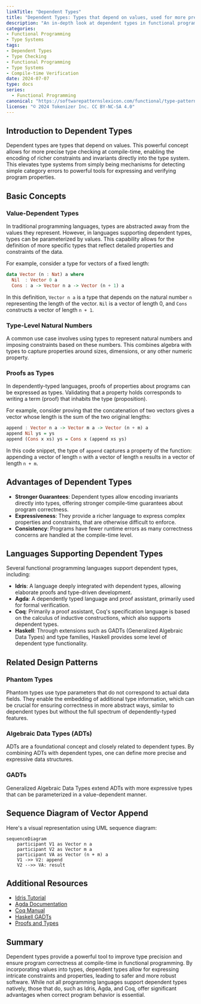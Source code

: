 ```yaml
---
linkTitle: "Dependent Types"
title: "Dependent Types: Types that depend on values, used for more precise type checking"
description: "An in-depth look at dependent types in functional programming, their advantages, and related patterns."
categories:
- Functional Programming
- Type Systems
tags:
- Dependent Types
- Type Checking
- Functional Programming
- Type Systems
- Compile-time Verification
date: 2024-07-07
type: docs
series:
  - Functional Programming
canonical: "https://softwarepatternslexicon.com/functional/type-patterns/type-safety-and-constraints/dependent-types"
license: "© 2024 Tokenizer Inc. CC BY-NC-SA 4.0"
---
```


## Introduction to Dependent Types

Dependent types are types that depend on values. This powerful concept allows for more precise type checking at compile-time, enabling the encoding of richer constraints and invariants directly into the type system. This elevates type systems from simply being mechanisms for detecting simple category errors to powerful tools for expressing and verifying program properties.

## Basic Concepts

### Value-Dependent Types

In traditional programming languages, types are abstracted away from the values they represent. However, in languages supporting dependent types, types can be parameterized by values. This capability allows for the definition of more specific types that reflect detailed properties and constraints of the data.

For example, consider a type for vectors of a fixed length:

```haskell
data Vector (n : Nat) a where
  Nil  : Vector 0 a
  Cons : a -> Vector n a -> Vector (n + 1) a
```

In this definition, `Vector n a` is a type that depends on the natural number `n` representing the length of the vector. `Nil` is a vector of length 0, and `Cons` constructs a vector of length `n + 1`.

### Type-Level Natural Numbers

A common use case involves using types to represent natural numbers and imposing constraints based on these numbers. This combines algebra with types to capture properties around sizes, dimensions, or any other numeric property.

### Proofs as Types

In dependently-typed languages, proofs of properties about programs can be expressed as types. Validating that a property holds corresponds to writing a term (proof) that inhabits the type (proposition).

For example, consider proving that the concatenation of two vectors gives a vector whose length is the sum of the two original lengths:

```haskell
append : Vector n a -> Vector m a -> Vector (n + m) a
append Nil ys = ys
append (Cons x xs) ys = Cons x (append xs ys)
```

In this code snippet, the type of `append` captures a property of the function: appending a vector of length `n` with a vector of length `m` results in a vector of length `n + m`.

## Advantages of Dependent Types

- **Stronger Guarantees**: Dependent types allow encoding invariants directly into types, offering stronger compile-time guarantees about program correctness.
- **Expressiveness**: They provide a richer language to express complex properties and constraints, that are otherwise difficult to enforce.
- **Consistency**: Programs have fewer runtime errors as many correctness concerns are handled at the compile-time level.

## Languages Supporting Dependent Types

Several functional programming languages support dependent types, including:

- **Idris**: A language deeply integrated with dependent types, allowing elaborate proofs and type-driven development.
- **Agda**: A dependently typed language and proof assistant, primarily used for formal verification.
- **Coq**: Primarily a proof assistant, Coq's specification language is based on the calculus of inductive constructions, which also supports dependent types.
- **Haskell**: Through extensions such as GADTs (Generalized Algebraic Data Types) and type families, Haskell provides some level of dependent type functionality.

## Related Design Patterns

### Phantom Types

Phantom types use type parameters that do not correspond to actual data fields. They enable the embedding of additional type information, which can be crucial for ensuring correctness in more abstract ways, similar to dependent types but without the full spectrum of dependently-typed features.

### Algebraic Data Types (ADTs)

ADTs are a foundational concept and closely related to dependent types. By combining ADTs with dependent types, one can define more precise and expressive data structures.

### GADTs

Generalized Algebraic Data Types extend ADTs with more expressive types that can be parameterized in a value-dependent manner.

## Sequence Diagram of Vector Append

Here's a visual representation using UML sequence diagram:

```mermaid
sequenceDiagram
    participant V1 as Vector n a
    participant V2 as Vector m a
    participant VA as Vector (n + m) a
    V1 ->> V2: append
    V2 -->> VA: result
```

## Additional Resources

- [Idris Tutorial](https://www.idris-lang.org/documentation/tutorial/)
- [Agda Documentation](https://agda.readthedocs.io/en/v2.6.1.3/)
- [Coq Manual](https://coq.inria.fr/distrib/current/refman/)
- [Haskell GADTs](https://wiki.haskell.org/GADT)
- [Proofs and Types](https://www.cs.cmu.edu/~rwh/courses/types/)

## Summary

Dependent types provide a powerful tool to improve type precision and ensure program correctness at compile-time in functional programming. By incorporating values into types, dependent types allow for expressing intricate constraints and properties, leading to safer and more robust software. While not all programming languages support dependent types natively, those that do, such as Idris, Agda, and Coq, offer significant advantages when correct program behavior is essential.
